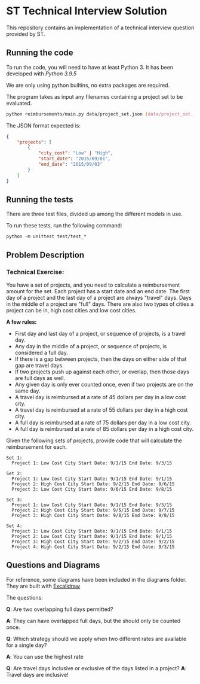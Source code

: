 # ST Technical Interview Solution

This repository contains an implementation of a technical interview question provided by ST.

## Running the code

To run the code, you will need to have at least Python 3. It has been developed with *Python 3.9.5*

We are only using python builtins, no extra packages are required.

The program takes as input any filenames containing a project set to be evaluated.

```bash
python reimbursements/main.py data/project_set.json [data/project_set...]
```

The JSON format expected is:
```json
{
    "projects": [
        {
            "city_cost": "Low" | "High",
            "start_date": "2015/09/01",
            "end_date": "2015/09/03"
        }
    ]
}
```

## Running the tests

There are three test files, divided up among the different models in use.

To run these tests, run the following command:

```
python -m unittest test/test_*
```

## Problem Description

### Technical Exercise:
You have a set of projects, and you need to calculate a reimbursement amount for the set. Each project has a start date and an end date. The first day of a project and the last day of a project are always "travel" days. Days in the middle of a project are "full" days. There are also two types of cities a project can be in, high cost cities and low cost cities.

**A few rules:**
- First day and last day of a project, or sequence of projects, is a travel day.
- Any day in the middle of a project, or sequence of projects, is considered a full day.
- If there is a gap between projects, then the days on either side of that gap are travel days.
- If two projects push up against each other, or overlap, then those days are full days as well.
- Any given day is only ever counted once, even if two projects are on the same day.
- A travel day is reimbursed at a rate of 45 dollars per day in a low cost city.
- A travel day is reimbursed at a rate of 55 dollars per day in a high cost city.
- A full day is reimbursed at a rate of 75 dollars per day in a low cost city.
- A full day is reimbursed at a rate of 85 dollars per day in a high cost city.

Given the following sets of projects, provide code that will calculate the reimbursement for each.

```
Set 1:
  Project 1: Low Cost City Start Date: 9/1/15 End Date: 9/3/15

Set 2:
  Project 1: Low Cost City Start Date: 9/1/15 End Date: 9/1/15
  Project 2: High Cost City Start Date: 9/2/15 End Date: 9/6/15
  Project 3: Low Cost City Start Date: 9/6/15 End Date: 9/8/15

Set 3:
  Project 1: Low Cost City Start Date: 9/1/15 End Date: 9/3/15
  Project 2: High Cost City Start Date: 9/5/15 End Date: 9/7/15
  Project 3: High Cost City Start Date: 9/8/15 End Date: 9/8/15

Set 4:
  Project 1: Low Cost City Start Date: 9/1/15 End Date: 9/1/15
  Project 2: Low Cost City Start Date: 9/1/15 End Date: 9/1/15
  Project 3: High Cost City Start Date: 9/2/15 End Date: 9/2/15
  Project 4: High Cost City Start Date: 9/2/15 End Date: 9/3/15
```



## Questions and Diagrams

For reference, some diagrams have been included in the diagrams folder. They are built with [Excalidraw](https://excalidraw.com/)

The questions:

**Q**: Are two overlapping full days permitted?

**A**: They can have overlapped full days, but the should only be counted once.

**Q**: Which strategy should we apply when two different rates are available for a single day?

**A**: You can use the highest rate

**Q**: Are travel days inclusive or exclusive of the days listed in a project? 
**A**: Travel days are inclusive!
